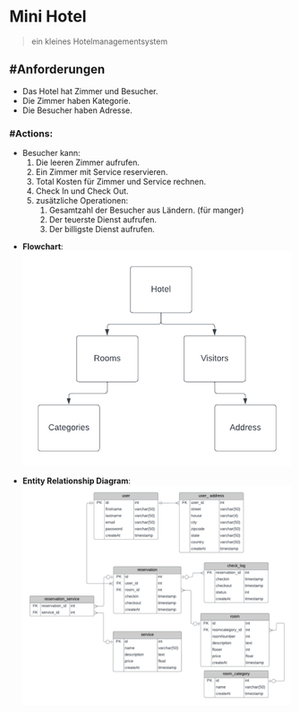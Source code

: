 # Mini Hotel
> ein kleines Hotelmanagementsystem

## #Anforderungen
-	Das Hotel hat Zimmer und Besucher.
-	Die Zimmer haben Kategorie.
-	Die Besucher haben Adresse.

### #Actions: 
* Besucher kann: 
    1) Die leeren Zimmer aufrufen.
    2) Ein Zimmer mit Service reservieren.
    3) Total Kosten für Zimmer und Service rechnen.
    4) Check In und Check Out.
    5) zusätzliche Operationen:
        1)	Gesamtzahl der Besucher aus Ländern. (für manger)
        2)	Der teuerste Dienst aufrufen.
        3)	Der billigste Dienst aufrufen.


-   **Flowchart**:
![Alt text](flowchart.png?raw=true "flowchart")


-   **Entity Relationship Diagram**:
![Alt text](ERD.png?raw=true "ERD")